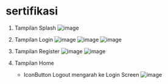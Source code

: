 # sertifikasi

1. Tampilan Splash
   ![image](https://github.com/ichanyr/LEARNINGX/assets/114141633/e9279680-9120-4a8e-b6b0-13edd4105538)

3. Tampilan Login
   ![image](https://github.com/ichanyr/LEARNINGX/assets/114141633/751b5d01-efc6-4ff7-8092-6f57dbf94fc5)
   ![image](https://github.com/ichanyr/LEARNINGX/assets/114141633/54ba86cd-3e3e-4f77-be81-46cfd9eabbf7)
   ![image](https://github.com/ichanyr/LEARNINGX/assets/114141633/b100038a-41f7-4301-b6a9-acb95d0a2fb4)

5. Tampilan Register
   ![image](https://github.com/ichanyr/LEARNINGX/assets/114141633/c7a90466-41e3-48dc-85ed-1c55a47d0d90)
   ![image](https://github.com/ichanyr/LEARNINGX/assets/114141633/358df042-53d7-447b-88a5-08253523f523)


7. Tampilan Home
   - IconButton Logout mengarah ke Login Screen
   ![image](https://github.com/ichanyr/LEARNINGX/assets/114141633/4b19289e-3757-4df2-83ef-c447a5cfd3b9)

